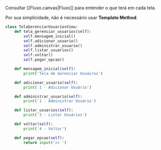 Consultar [[Fluxo.canvas|Fluxo]] para entender o que terá em cada tela.

Por sua simplicidade, não é necessário usar **Template Method**.

```Python
class TelaGerenciarUsuariosView:
	def tela_gerenciar_usuarios(self):
		self.mensagem_inicial()
		self.adicionar_usuario()
		self.administrar_usuario()
		self.listar_usuarios()
		self.voltar()
		self.pegar_opcao()

	def mensagem_inicial(self):
		print('Tela de Gerenciar Usuáiros')

	def adicionar_usuario(self):
		print('1 - Adicionar Usuário')

	def administrar_usuario(self):
		print('1 - Administrar Usuário')

	def listar_usuarios(self):
		print('3 - Listar Usuários')

	def voltar(self):
		print('4 - Voltar')

	def pegar_opcao(self):
		return input('>> ')
```
